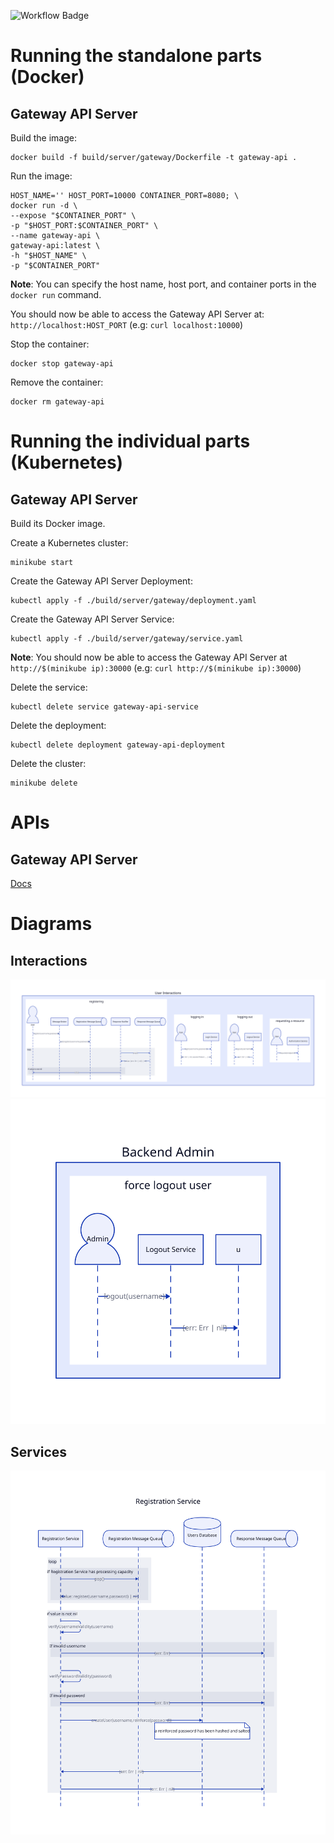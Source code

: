 ![Workflow Badge](https://github.com/volovikariel/IdentityManager/actions/workflows/go.yml/badge.svg)

# Running the standalone parts (Docker)
## Gateway API Server
Build the image: 
```
docker build -f build/server/gateway/Dockerfile -t gateway-api .
```

Run the image:
```
HOST_NAME='' HOST_PORT=10000 CONTAINER_PORT=8080; \
docker run -d \
--expose "$CONTAINER_PORT" \
-p "$HOST_PORT:$CONTAINER_PORT" \
--name gateway-api \
gateway-api:latest \
-h "$HOST_NAME" \
-p "$CONTAINER_PORT"
```

**Note**: You can specify the host name, host port, and container ports in the `docker run` command.

You should now be able to access the Gateway API Server at: `http://localhost:HOST_PORT` (e.g: `curl localhost:10000`)

Stop the container:
```
docker stop gateway-api
```

Remove the container:
```
docker rm gateway-api
```

# Running the individual parts (Kubernetes)
## Gateway API Server
Build its Docker image.

Create a Kubernetes cluster:
```
minikube start
```

Create the Gateway API Server Deployment:
```
kubectl apply -f ./build/server/gateway/deployment.yaml
```

Create the Gateway API Server Service:
```
kubectl apply -f ./build/server/gateway/service.yaml
```

**Note**: You should now be able to access the Gateway API Server at `http://$(minikube ip):30000` (e.g: `curl http://$(minikube ip):30000`)

Delete the service:
```
kubectl delete service gateway-api-service
```

Delete the deployment:
```
kubectl delete deployment gateway-api-deployment
```

Delete the cluster:
```
minikube delete
```

# APIs
## Gateway API Server
[Docs](https://volovikariel.github.io/IdentityManager/apis/server/gateway_api.html)

# Diagrams
## Interactions
![User interactions](diagrams/user_interactions.svg)
![Admin interactions](diagrams/admin_interactions.svg)
## Services
![Registration service](diagrams/registration_service.svg)
